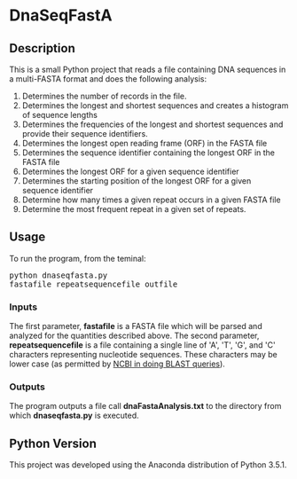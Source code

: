 # DnaSeqFastA

## Description
This is a small Python project that reads a file containing DNA sequences in a multi-FASTA format and does the following analysis:

1. Determines the number of records in the file.
2. Determines the longest and shortest sequences and creates a histogram of sequence lengths
3. Determines the frequencies of the longest and shortest sequences and provide their sequence identifiers.
4. Determines the longest open reading frame (ORF) in the FASTA file
5. Determines the sequence identifier containing the longest ORF in the FASTA file
6. Determines the longest ORF for a given sequence identifier
7. Determines the starting position of the longest ORF for a given sequence identifier
8. Determine how many times a given repeat occurs in a given FASTA file
9. Determine the most frequent repeat in a given set of repeats.

## Usage
To run the program, from the teminal: <pre>python dnaseqfasta.py fastafile repeatsequencefile outfile</pre>

### Inputs
The first parameter, **fastafile** is a FASTA file which will be parsed and analyzed for the quantities described above.
The second parameter, **repeatsequencefile** is a file containing a single line of 'A', 'T', 'G', and 'C' characters representing nucleotide sequences.  These characters may be lower case (as permitted by [NCBI in doing BLAST queries](http://blast.ncbi.nlm.nih.gov/blastcgihelp.shtml)).

### Outputs
The program outputs a file call **dnaFastaAnalysis.txt** to the directory from which **dnaseqfasta.py** is executed.

## Python Version
This project was developed using the Anaconda distribution of Python 3.5.1.
